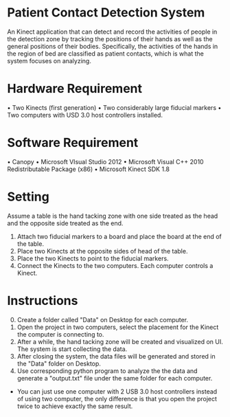 Patient Contact Detection System
=================
An Kinect application that can detect and record the activities of people in the detection zone by tracking the positions of their hands as well as 
the general positions of their bodies. Specifically, the activities of the hands in the region 
of bed are classified as patient contacts, which is what the system focuses on analyzing.

Hardware Requirement
=================
• Two Kinects (first generation)
• Two considerably large fiducial markers
• Two computers with USD 3.0 host controllers installed.

Software Requirement
=================
• Canopy
• Microsoft VIsual Studio 2012
• Microsoft Visual C++ 2010 Redistributable Package (x86)
• Microsoft Kinect SDK 1.8

Setting
=================
Assume a table is the hand tacking zone with one side treated as the head and the opposite side treated as the end.
1. Attach two fiducial markers to a board and place the board at the end of the table.
2. Place two Kinects at the opposite sides of head of the table.
3. Place the two Kinects to point to the fiducial markers.
4. Connect the Kinects to the two computers. Each computer controls a Kinect.

Instructions
=================
0. Create a folder called "Data" on Desktop for each computer.
1. Open the project in two computers, select the placement for the Kinect the computer is connecting to.
2. After a while, the hand tacking zone will be created and visualized on UI. The system is start collecting the data.
3. After closing the system, the data files will be generated and stored in the "Data" folder on Desktop.
4. Use corresponding python program to analyze the the data and generate a "output.txt" file under the same folder for each computer.
* You can just use one computer with 2 USB 3.0 host controllers instead of using two computer, the only difference is that you open the project twice to achieve exactly the same result.